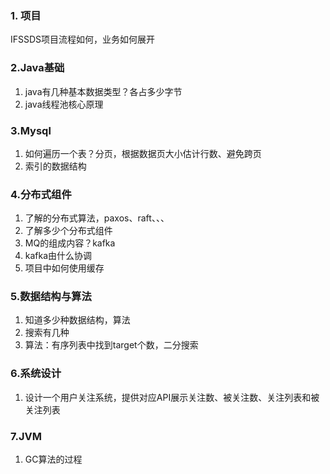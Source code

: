 ### 1. 项目

IFSSDS项目流程如何，业务如何展开

### 2.Java基础

1. java有几种基本数据类型？各占多少字节
2. java线程池核心原理

### 3.Mysql

1. 如何遍历一个表？分页，根据数据页大小估计行数、避免跨页
2. 索引的数据结构

### 4.分布式组件

1. 了解的分布式算法，paxos、raft、、、
2. 了解多少个分布式组件
3. MQ的组成内容？kafka
4. kafka由什么协调
5. 项目中如何使用缓存

### 5.数据结构与算法

1. 知道多少种数据结构，算法
2. 搜索有几种
3. 算法：有序列表中找到target个数，二分搜索

### 6.系统设计

1. 设计一个用户关注系统，提供对应API展示关注数、被关注数、关注列表和被关注列表

### 7.JVM

1. GC算法的过程

